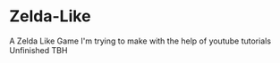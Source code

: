 # Zelda-Like
 A Zelda Like Game I'm trying to make with the help of youtube tutorials
 Unfinished TBH
